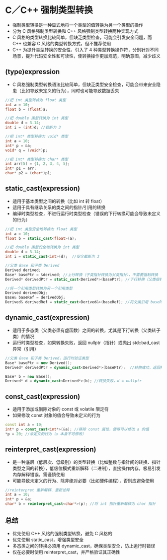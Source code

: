 # C／C++ 强制类型转换
- 强制类型转换是一种显式地将一个类型的值转换为另一个类型的操作
- 分为 C 风格强制类型转换和 C++ 风格强制类型转换两种实现方式
- C 风格的类型转换比较简单，但缺乏类型检查，可能会引发安全问题，而 C++ 也兼容 C 风格的类型转换方式，但不推荐使用
- C++ 为提升类型转换的安全性，引入了 4 种类型转换操作符，分别针对不同场景，提升代码安全性和可读性，使转换操作更加规范，明确意图，减少歧义

## (type)expression
- C 风格强制类型转换语法比较简单，但缺乏类型安全检查，可能会带来安全隐患（比如导致未定义的行为），同时也可能导致数据丢失
```c
//把 int 类型转换为 float 类型
int a = 10;
float b = (float)a;

//把 double 类型转换为 int 类型
double d = 3.14;
int i = (int)d; //截断为 3

//把 int* 类型转换为 void* 类型
int a = 10;
int* p = &a;
void* q = (void*)p;

//把 int* 类型转换为 char* 类型
int arr[5] = {1, 2, 3, 4, 5};
int* p1 = arr;
char* p2 = (char*)p1; 
```

## static_cast<type>(expression)
- 适用于基本类型之间的转换（比如 int 转 float）
- 适用于具有继承关系的类之间的指针/引用的转换
- 编译时类型检查，不进行运行时类型检查（错误的下行转换可能会导致未定义的行为）
```cpp
//把 int 类型安全地转换为 float 类型
int a = 10;
float b = static_cast<float>(a);  

//把 double 类型安全地转换为 int 类型
double d = 3.14;
int i = static_cast<int>(d);  //安全截断为 3

//父类 Base 和子类 Derived
Derived derived;
Base* basePtr = &derived; //上行转换（子类指针转换为父类指针），不需要强制转换
Derived* derivedPtr = static_cast<Derived*>(basePtr); //下行转换（父类指针转换为子类指针，需要确保类型正确）

//将一个引用类型转换为另一个引用类型
Derived derivedObj;
Base& baseRef = derivedObj;
Derived& derivedRef = static_cast<Derived&>(baseRef); //将父类引用 baseRef 转换为子类引用 derivedRef
```

## dynamic_cast<type>(expression)
- 适用于多态类（父类必须有虚函数）之间的转换，尤其是下行转换（父类转子类）的情况
- 运行时类型检查，如果转换失败，返回 nullptr（指针）或抛出 std::bad_cast 异常（引用）
```cpp
//父类 Base 和子类 Derived，运行时验证类型
Base* basePtr = new Derived();
Derived* derivedPtr = dynamic_cast<Derived*>(basePtr);  //转换成功，返回指针

Base* b = new Base();
Derived* d = dynamic_cast<Derived*>(b); //转换失败，d = nullptr
```

## const_cast<type>(expression)
- 适用于添加或删除对象的 const 或 volatile 限定符
- 如果修改 const 对象的值会导致未定义的行为
```cpp
const int a = 10;
int* p = const_cast<int*>(&a); //移除 const 属性，使得可以修改 a 的值
*p = 20; //未定义的行为（a 本身不可修改）
```

## reinterpret_cast<type>(expression)
- 是一种底层（低层次、低级别）的类型转换（比如整数与指针间的转换、指针类型之间的转换），低级位模式重新解释（二进制），直接操作内存，极易引发内存解释错误，需谨慎使用
- 可能导致未定义的行为、除非绝对必要（比如硬件编程），否则应避免使用
```cpp
//reinterpret 重新解释、重新诠释
int a = 10;
int* p = &a;
char* b = reinterpret_cast<char*>(p); //将 int 指针重新解释为 char 指针
```

## 总结
- 优先使用 C++ 风格的强制类型转换，避免 C 风格的
- 优先使用 static_cast，增强类型安全
- 多态类之间的转换必须用 dynamic_cast，确保类型安全，防止运行时错误
- 仅在必要时使用 reinterpret_cast，并严格验证其正确性